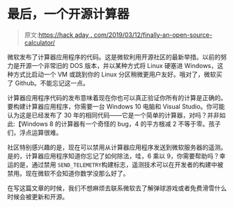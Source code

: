 # 最后，一个开源计算器

> 原文:[https://hack aday . com/2019/03/12/finally-an-open-source-calculator/](https://hackaday.com/2019/03/12/finally-an-open-source-calculator/)

微软发布了计算器应用程序的代码。这是微软利用开源社区的最新举措。以前的努力是开源一个非常旧的 DOS 版本，并以某种方式将 Linux 硬塞进 Windows，这种方式比启动一个 VM 或跳到你的 Linux 分区稍微更用户友好。哦对了，微软买了 Github。不能忘记这一点。

计算器应用程序代码的发布意味着现在你也可以真正验证你所有的计算是正确的。要构建计算器应用程序，你需要一台 Windows 10 电脑和 Visual Studio。你可能认为这是已经发布了 30 年的相同代码——它是一个简单的计算器，对吗？并非如此:【Windows 8 的计算器有一个奇怪的 bug，4 的平方根减 2 不等于零。孩子们，浮点运算很难。

社区特别感兴趣的是，现在可以禁用从计算器应用程序发送到微软服务器的遥测。是的，计算器应用程序知道你忘记了如何除法，哇，6 乘以 9，你需要帮助吗？幸运的是，通过禁用 `SEND_TELEMETRY`构建标志，遥测技术可以在开发者的构建中被禁用。现在微软不会知道你数学没那么好了。

在写这篇文章的时候，我们不想麻烦去联系微软去了解弹球游戏或者免费滑雪什么时候会被更新和开源。